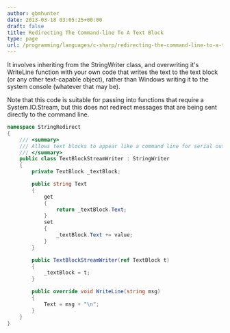 ```yaml
---
author: gbmhunter
date: 2013-03-18 03:05:25+00:00
draft: false
title: Redirecting The Command-line To A Text Block
type: page
url: /programming/languages/c-sharp/redirecting-the-command-line-to-a-text-block
---
```


It involves inheriting from the StringWriter class, and overwriting it's WriteLine function with your own code that writes the text to the text block (or any other text-capable object), rather than Windows writing it to the system console (whatever that may be).

Note that this code is suitable for passing into functions that require a System.IO.Stream, but this does not redirect messages that are being sent directly to the command line.

```c#
namespace StringRedirect
{    
    /// <summary>
    /// Allows text blocks to appear like a command line for serial out string messages.
    /// </summary>
    public class TextBlockStreamWriter : StringWriter
    {
        private TextBlock _textBlock;

        public string Text
        {
            get 
            { 
                return _textBlock.Text; 
            }
            set
            {
                _textBlock.Text += value;
            }
        }

        public TextBlockStreamWriter(ref TextBlock t)
        {
            _textBlock = t;
        }

        public override void WriteLine(string msg)
        {
            Text = msg + "\n";
        }
    }
}
```